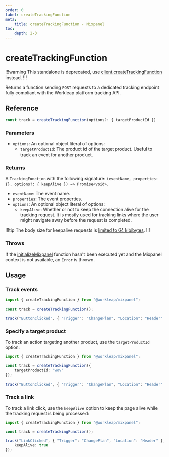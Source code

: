 ```yaml
---
order: 0
label: createTrackingFunction
meta:
    title: createTrackingFunction - Mixpanel
toc:
    depth: 2-3
---
```


# createTrackingFunction

!!!warning
This standalone is deprecated, use [client.createTrackingFunction](./MixpanelClient.md) instead.
!!!

Returns a function sending `POST` requests to a dedicated tracking endpoint fully compliant with the Workleap platform tracking API.

## Reference

```ts
const track = createTrackingFunction(options?: { targetProductId })
```

### Parameters

- `options`: An optional object literal of options:
    - `targetProductId`: The product id of the target product. Useful to track an event for another product.

### Returns

A `TrackingFunction` with the following signature: `(eventName, properties: {}, options?: { keepAlive }) => Promise<void>`.

- `eventName`: The event name.
- `properties`: The event properties.
- `options`: An optional object literal of options:
    - `keepAlive`: Whether or not to keep the connection alive for the tracking request. It is mostly used for tracking links where the user might navigate away before the request is completed.

!!!tip
The body size for keepalive requests is [limited to 64 kibibytes](https://developer.mozilla.org/en-US/docs/Web/API/RequestInit#keepalive).
!!!

### Throws

If the [initializeMixpanel](./initializeMixpanel.md) function hasn't been executed yet and the Mixpanel context is not available, an `Error` is thrown.

## Usage

### Track events

```ts !#5
import { createTrackingFunction } from "@workleap/mixpanel";

const track = createTrackingFunction();

track("ButtonClicked", { "Trigger": "ChangePlan", "Location": "Header" });
```

### Specify a target product

To track an action targeting another product, use the `targetProductId` option:

```ts !#4
import { createTrackingFunction } from "@workleap/mixpanel";

const track = createTrackingFunction({
    targetProductId: "wov"
});

track("ButtonClicked", { "Trigger": "ChangePlan", "Location": "Header" });
```

### Track a link

To track a link click, use the `keepAlive` option to keep the page alive while the tracking request is being processed:

```ts !#6
import { createTrackingFunction } from "@workleap/mixpanel";

const track = createTrackingFunction();

track("LinkClicked", { "Trigger": "ChangePlan", "Location": "Header" }, {
    keepAlive: true
});
```


